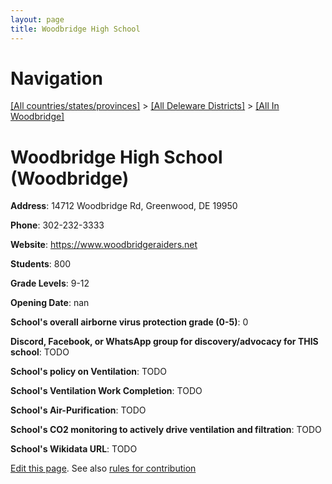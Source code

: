 ```yaml
---
layout: page
title: Woodbridge High School
---
```

# Navigation

[[All countries/states/provinces]](../../..) > [[All Deleware Districts]](../..) > [[All In Woodbridge]](..)

# Woodbridge High School (Woodbridge)

**Address**: 14712 Woodbridge Rd, Greenwood, DE 19950

**Phone**: 302-232-3333

**Website**: <https://www.woodbridgeraiders.net>

**Students**: 800

**Grade Levels**: 9-12

**Opening Date**: nan

**School's overall airborne virus protection grade (0-5)**: 0

**Discord, Facebook, or WhatsApp group for discovery/advocacy for THIS school**: TODO

**School's policy on Ventilation**: TODO

**School's Ventilation Work Completion**: TODO

**School's Air-Purification**: TODO

**School's CO2 monitoring to actively drive ventilation and filtration**: TODO

**School's Wikidata URL**: TODO


[Edit this page](https://github.com/ventilate-schools/DE/edit/main/./Woodbridge/Woodbridge_High_School.md). See also [rules for contribution](../../../contribution-rules/)